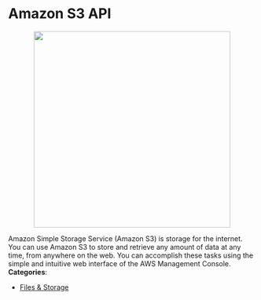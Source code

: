 # Amazon S3 API

<p align="center">
    <img width="400" src="https://raw.githubusercontent.com/awesome-apis/awesome-apis/apis/amazon-s3-api/logo_256x256.png" />
</p>


Amazon Simple Storage Service (Amazon S3) is storage for the internet.  You can use Amazon S3 to store and retrieve any amount of data at any time, from anywhere on the web. You can accomplish these tasks using the simple and intuitive web interface of the AWS Management Console.
**Categories**:

- [Files & Storage](https://github/awesome-apis/awesome-apis#files-and-storage)



